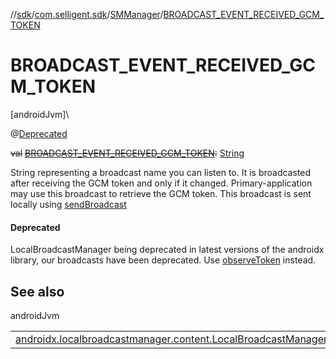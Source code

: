 //[sdk](../../../index.md)/[com.selligent.sdk](../index.md)/[SMManager](index.md)/[BROADCAST_EVENT_RECEIVED_GCM_TOKEN](-b-r-o-a-d-c-a-s-t_-e-v-e-n-t_-r-e-c-e-i-v-e-d_-g-c-m_-t-o-k-e-n.md)

# BROADCAST_EVENT_RECEIVED_GCM_TOKEN

[androidJvm]\

@[Deprecated](https://developer.android.com/reference/kotlin/java/lang/Deprecated.html)

~~val~~ [~~BROADCAST_EVENT_RECEIVED_GCM_TOKEN~~](-b-r-o-a-d-c-a-s-t_-e-v-e-n-t_-r-e-c-e-i-v-e-d_-g-c-m_-t-o-k-e-n.md)~~:~~ [String](https://developer.android.com/reference/kotlin/java/lang/String.html)

String representing a broadcast name you can listen to. It is broadcasted after receiving the GCM token and only if it changed. Primary-application may use this broadcast to retrieve the GCM token. This broadcast is sent locally using [sendBroadcast](https://developer.android.com/reference/kotlin/androidx/localbroadcastmanager/content/LocalBroadcastManager.html#sendbroadcast)

#### Deprecated

LocalBroadcastManager being deprecated in latest versions of the androidx library, our broadcasts have been deprecated. Use [observeToken](../-s-m-observer-manager/observe-token.md) instead.

## See also

androidJvm

| | |
|---|---|
| [androidx.localbroadcastmanager.content.LocalBroadcastManager](https://developer.android.com/reference/kotlin/androidx/localbroadcastmanager/content/LocalBroadcastManager.html#sendbroadcast) |  |

